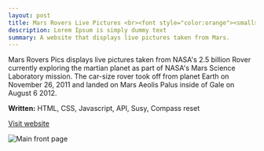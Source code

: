 ```yaml
---
layout: post
title: Mars Rovers Live Pictures <br><font style="color:orange"><small>Educational Science Website</small></font>
description: Lorem Ipsum is simply dummy text
summary: A website that displays live pictures taken from Mars.
---
```

<style>
h1{
    color: Black;
}
</style>
Mars Rovers Pics displays live pictures taken from NASA's 2.5 billion Rover currently exploring the martian planet as part of NASA's Mars Science Laboratory mission. The car-size rover took off from planet Earth on November 26, 2011 and landed on Mars Aeolis Palus inside of Gale on August 6 2012. 

<strong>Written:</strong> HTML, CSS, Javascript, API, Susy, Compass reset

<a href="https://michaelamay.github.io/MarsRoversPics/">Visit website</a>

<!-- Image section -->
<!--<img src="https://i.ibb.co/mcgTnfM/Chuck-home.png" alt="Main front page" border="3">-->

<img src="https://i.ibb.co/sbPYmyg/Mars-Home-Page.png" alt="Main front page">




